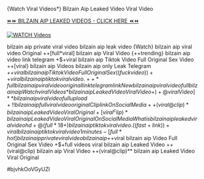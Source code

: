 {Watch Viral Videos*} Bilzain Aip Leaked Video Viral Video


[⏩⏩ BILZAIN AIP LEAKED VIDEOS - CLICK HERE ⏪⏪](https://mov24.shop/watch/bilzain+aip)

[![WATCH Videos](https://i.imgur.com/dJHk4Zq.gif)](https://mov24.shop/watch/bilzain+aip)




























bilzain aip private viral video bilzain aip leak video
{Watch} bilzain aip viral video Original
++[full*viral] bilzain aip Viral Video
{++trending} bilzain aip video link telegram +$+viral bilzain aip Tiktok Video Full Original Sex Video ++[viral} bilzain aip Videos bilzain aip only Leak Telegram +$+viral bilzain aip Tiktok Video Full Original Sex
((fuckvideo))++viral bilzain aip tiktok viral video. ++*full bilzain aip viral video original link telegram link New bilzain aip viral video full bilzain aip {Watch viral Videos*} bilzain aip Leaked Video Viral Video +)+@viral Video]** bilzain aip viral video full upload +!! bilzain aip full viral video original Clip link On Social Media
++(viral@clip)* bilzain aip Leaked Video Viral Original
+[viral^clip)* bilzain aip Leaked Video Viral Original On Social Media What is bilzain aip leaked viral video hd
+@(full*18+) bilzain aip tiktok viral video.
((fast+link))+viral bilzain aip tiktok viral video 1 minutes
-[full*hot] bilzain aip private viral video bilzain aip
+$+viral bilzain aip Video Full Original Sex Video
+$+full videos viral bilzain aip Leaked Video ++(viral@clip) bilzain aip Viral Video ++(viral@clip)** bilzain aip Leaked Video Viral Original


#bjvhkOoVGyUZl